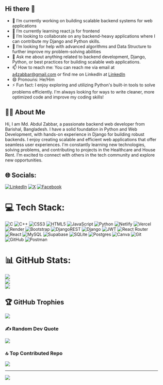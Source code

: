 ## Hi there 👋
- 🔭 I’m currently working on building scalable backend systems for web applications
- 🌱 I’m currently learning react.js for frontend
- 👯 I’m looking to collaborate on any backend-heavy applications where I can contribute my Django and Python skills.
- 🤔 I’m looking for help with advanced algorithms and Data Structure to further improve my problem-solving abilities
- 💬 Ask me about anything related to backend development, Django, Python, or best practices for building scalable web applications.
- 📫 How to reach me: You can reach me via email at a4zabbar@gmail.com or find me on LinkedIn at [LinkedIn](https://www.linkedin.com/in/md-abdul-zabbar-eee/)
- 😄 Pronouns: He/Him
- ⚡ Fun fact: I enjoy exploring and utilizing Python's built-in tools to solve problems efficiently. I'm always looking for ways to write cleaner, more optimized code and improve my coding skills!

## 👨‍💻 About Me
Hi, I am Md. Abdul Zabbar, a passionate backend web developer from Barishal, Bangladesh. I have a solid foundation in Python and Web Development, with hands-on experience in Django for building robust backends. I enjoy creating scalable and efficient web applications that offer seamless user experiences. I'm constantly learning new technologies, solving problems, and contributing to projects in the Healthcare and House Rent. I’m excited to connect with others in the tech community and explore new opportunities.

## 🌐 Socials:
[![LinkedIn](https://img.shields.io/badge/LinkedIn-%230077B5.svg?logo=linkedin&logoColor=white)](https://linkedin.com/in/md-abdul-zabbar-eee) [![X](https://img.shields.io/badge/X-black.svg?logo=X&logoColor=white)](https://x.com/zabbar365) [![Facebook](https://img.shields.io/badge/Facebook-%231877F2.svg?logo=Facebook&logoColor=white)](https://facebook.com/abdul.zabbar.04)

# 💻 Tech Stack:
![C](https://img.shields.io/badge/c-%2300599C.svg?style=for-the-badge&logo=c&logoColor=white) ![C++](https://img.shields.io/badge/c++-%2300599C.svg?style=for-the-badge&logo=c%2B%2B&logoColor=white) ![CSS3](https://img.shields.io/badge/css3-%231572B6.svg?style=for-the-badge&logo=css3&logoColor=white) ![HTML5](https://img.shields.io/badge/html5-%23E34F26.svg?style=for-the-badge&logo=html5&logoColor=white) ![JavaScript](https://img.shields.io/badge/javascript-%23323330.svg?style=for-the-badge&logo=javascript&logoColor=%23F7DF1E) ![Python](https://img.shields.io/badge/python-3670A0?style=for-the-badge&logo=python&logoColor=ffdd54) ![Netlify](https://img.shields.io/badge/netlify-%23000000.svg?style=for-the-badge&logo=netlify&logoColor=#00C7B7) ![Vercel](https://img.shields.io/badge/vercel-%23000000.svg?style=for-the-badge&logo=vercel&logoColor=white) ![Render](https://img.shields.io/badge/Render-%46E3B7.svg?style=for-the-badge&logo=render&logoColor=white) ![Bootstrap](https://img.shields.io/badge/bootstrap-%238511FA.svg?style=for-the-badge&logo=bootstrap&logoColor=white) ![DjangoREST](https://img.shields.io/badge/DJANGO-REST-ff1709?style=for-the-badge&logo=django&logoColor=white&color=ff1709&labelColor=gray) ![Django](https://img.shields.io/badge/django-%23092E20.svg?style=for-the-badge&logo=django&logoColor=white) ![JWT](https://img.shields.io/badge/JWT-black?style=for-the-badge&logo=JSON%20web%20tokens) ![React Router](https://img.shields.io/badge/React_Router-CA4245?style=for-the-badge&logo=react-router&logoColor=white) ![React](https://img.shields.io/badge/react-%2320232a.svg?style=for-the-badge&logo=react&logoColor=%2361DAFB) ![MySQL](https://img.shields.io/badge/mysql-4479A1.svg?style=for-the-badge&logo=mysql&logoColor=white) ![Supabase](https://img.shields.io/badge/Supabase-3ECF8E?style=for-the-badge&logo=supabase&logoColor=white) ![SQLite](https://img.shields.io/badge/sqlite-%2307405e.svg?style=for-the-badge&logo=sqlite&logoColor=white) ![Postgres](https://img.shields.io/badge/postgres-%23316192.svg?style=for-the-badge&logo=postgresql&logoColor=white) ![Canva](https://img.shields.io/badge/Canva-%2300C4CC.svg?style=for-the-badge&logo=Canva&logoColor=white) ![Git](https://img.shields.io/badge/git-%23F05033.svg?style=for-the-badge&logo=git&logoColor=white) ![GitHub](https://img.shields.io/badge/github-%23121011.svg?style=for-the-badge&logo=github&logoColor=white) ![Postman](https://img.shields.io/badge/Postman-FF6C37?style=for-the-badge&logo=postman&logoColor=white)
# 📊 GitHub Stats:
![](https://github-readme-stats.vercel.app/api?username=abdul-zabbar04&theme=onedark&hide_border=false&include_all_commits=false&count_private=false)<br/>
![](https://nirzak-streak-stats.vercel.app/?user=abdul-zabbar04&theme=onedark&hide_border=false)<br/>
![](https://github-readme-stats.vercel.app/api/top-langs/?username=abdul-zabbar04&theme=onedark&hide_border=false&include_all_commits=false&count_private=false&layout=compact)

## 🏆 GitHub Trophies
![](https://github-profile-trophy.vercel.app/?username=abdul-zabbar04&theme=radical&no-frame=false&no-bg=true&margin-w=4)

### ✍️ Random Dev Quote
![](https://quotes-github-readme.vercel.app/api?type=horizontal&theme=radical)

### 🔝 Top Contributed Repo
![](https://github-contributor-stats.vercel.app/api?username=abdul-zabbar04&limit=5&theme=dark&combine_all_yearly_contributions=true)

---
[![](https://visitcount.itsvg.in/api?id=abdul-zabbar04&icon=0&color=0)](https://visitcount.itsvg.in)

<!-- Proudly created with GPRM ( https://gprm.itsvg.in ) -->
